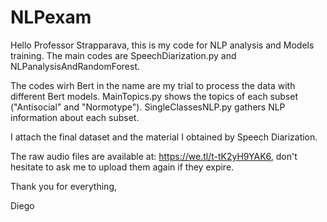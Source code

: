 # NLPexam
Hello Professor Strapparava, this is my code for NLP analysis and Models training.
The main codes are SpeechDiarization.py and NLPanalysisAndRandomForest.

The codes wirh Bert in the name are my trial to process the data with different Bert models.
MainTopics.py shows the topics of each subset ("Antisocial" and "Normotype").
SingleClassesNLP.py gathers NLP information about each subset.

I attach the final dataset and the material I obtained by Speech Diarization.

The raw audio files are available at: https://we.tl/t-tK2yH9YAK6, don't hesitate to ask me to upload them again if they expire.

Thank you for everything,

Diego


